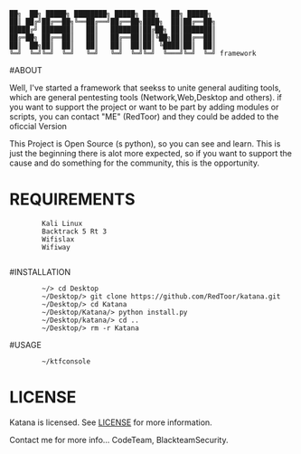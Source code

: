 	██╗  ██╗ █████╗ ████████╗ █████╗ ███╗   ██╗ █████╗ 
	██║ ██╔╝██╔══██╗╚══██╔══╝██╔══██╗████╗  ██║██╔══██╗
	█████╔╝ ███████║   ██║   ███████║██╔██╗ ██║███████║
	██╔═██╗ ██╔══██║   ██║   ██╔══██║██║╚██╗██║██╔══██║
	██║  ██╗██║  ██║   ██║   ██║  ██║██║ ╚████║██║  ██║
	╚═╝  ╚═╝╚═╝  ╚═╝   ╚═╝   ╚═╝  ╚═╝╚═╝  ╚═══╝╚═╝  ╚═╝ framework
		                                           

#ABOUT

Well, I've started a framework that seekss to unite general auditing tools,
which are general pentesting tools (Network,Web,Desktop and others). if you
want to support the project or want to be part by adding modules or scripts,
you can contact "ME" (RedToor) and they could be added to the oficcial Version

This Project is Open Source (s python), so you can see and learn.
This is just the beginning there is alot more expected, so if you want to support
the cause and do something for the community, this is the opportunity.

# REQUIREMENTS
```
        Kali Linux
        Backtrack 5 Rt 3
        Wifislax
        Wifiway
        
```

#INSTALLATION

```
        ~/> cd Desktop
        ~/Desktop/> git clone https://github.com/RedToor/katana.git
        ~/Desktop/> cd Katana
        ~/Desktop/Katana/> python install.py
        ~/Desktop/katana/> cd ..
        ~/Desktop/> rm -r Katana
```

#USAGE

```
        ~/ktfconsole
```


# LICENSE
Katana is licensed. 
See [LICENSE](LICENSE) for more information.

Contact me for more info...
CodeTeam, BlackteamSecurity.
